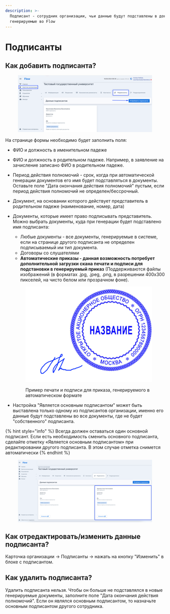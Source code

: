 ```yaml
---
description: >-
  Подписант - сотрудник организации, чьи данные будут подставлены в документы,
  генерируемые во Flow
---
```


# Подписанты

## &#x20;Как добавить подписанта?

<figure><img src="../.gitbook/assets/image (69).png" alt=""><figcaption></figcaption></figure>

На странице формы необходимо будет заполнить поля:

* ФИО  и должность в именительном падеже
* ФИО  и должность в родительном падеже. Например, в заявление на зачисление записано ФИО в родительном падеже.
* Период действия полномочий - срок, когда при автоматической генерации документов его имя будет подставляться в документы. Оставьте поле "Дата окончания действия полномочий" пустым, если период действия полномочий не определен/бессрочный.
* Документ, на основании которого действует представитель в родительном падеже (наименование, номер, дата)
*   Документы, которые имеет право подписывать представитель. Можно выбрать документы, куда при генерации будет подставлено имя подписанта:

    * Любые документы - все документы, генерируемые в системе, если на странице другого  подписанта не определен подписываемый им тип документа.
    * Договоры со слушателями
    * **Автоматические приказы - данная возможность потребует дополнительной загрузки  скана печати и подписи  для подстановки в генерируемый приказ** (Поддерживаются файлы изображений (в форматах .jpg, .jpeg, .png, в разрешении 400х300 пикселей, на чисто белом или прозрачном фоне).&#x20;

    <figure><img src="../.gitbook/assets/image (71).png" alt=""><figcaption><p>Пример печати и подписи для приказа, генерируемого в автоматическом формате</p></figcaption></figure>
* Настройка "Является основным подписантом" может быть выставлена только одному из подписантов организации, именно его данные будут подставлены во все документы, где не будет "собственного" подписанта.

{% hint style="info" %}
Всегда должен оставаться один основной подписант. Если есть необходимость сменить основного подписанта, сделайте отметку «Является основным подписантом» при редактировании другого подписанта. В этом случае отметка снимется автоматически
{% endhint %}

<figure><img src="../.gitbook/assets/image (72).png" alt=""><figcaption></figcaption></figure>

## Как отредактировать/изменить данные подписанта?

Карточка организации -> Подписанты ->  нажать на кнопку "Изменить" в блоке с подписантом.

## Как удалить подписанта?

Удалить подписанта нельзя. Чтобы он больше не подставлялся в новые генерируемые документы,   заполните поле "Дата окончания действия полномочий". Если он являлся основным подписантом, то назначьте основным подписантом другого сотрудника.
